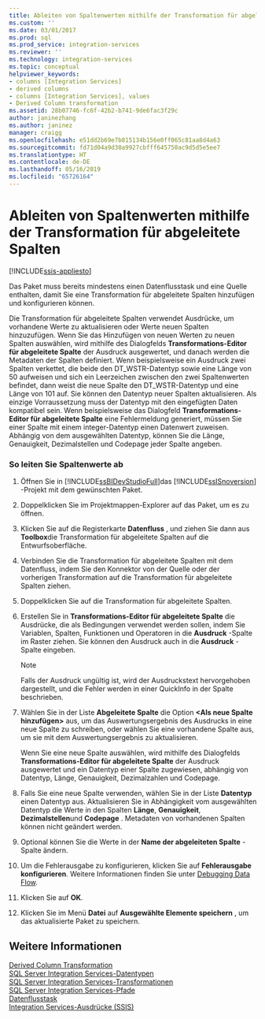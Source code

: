 ```yaml
---
title: Ableiten von Spaltenwerten mithilfe der Transformation für abgeleitete Spalten | Microsoft-Dokumentation
ms.custom: ''
ms.date: 03/01/2017
ms.prod: sql
ms.prod_service: integration-services
ms.reviewer: ''
ms.technology: integration-services
ms.topic: conceptual
helpviewer_keywords:
- columns [Integration Services]
- derived columns
- columns [Integration Services], values
- Derived Column transformation
ms.assetid: 28b07746-fc6f-42b2-b741-9de6fac3f29c
author: janinezhang
ms.author: janinez
manager: craigg
ms.openlocfilehash: e51dd2b69e7b815134b156e0ff065c81aa8d4a63
ms.sourcegitcommit: fd71d04a9d30a9927cbfff645750ac9d5d5e5ee7
ms.translationtype: HT
ms.contentlocale: de-DE
ms.lasthandoff: 05/16/2019
ms.locfileid: "65726164"
---
```

# <a name="derive-column-values-by-using-the-derived-column-transformation"></a>Ableiten von Spaltenwerten mithilfe der Transformation für abgeleitete Spalten

[!INCLUDE[ssis-appliesto](../../../includes/ssis-appliesto-ssvrpluslinux-asdb-asdw-xxx.md)]


  Das Paket muss bereits mindestens einen Datenflusstask und eine Quelle enthalten, damit Sie eine Transformation für abgeleitete Spalten hinzufügen und konfigurieren können.  
  
 Die Transformation für abgeleitete Spalten verwendet Ausdrücke, um vorhandene Werte zu aktualisieren oder Werte neuen Spalten hinzuzufügen. Wenn Sie das Hinzufügen von neuen Werten zu neuen Spalten auswählen, wird mithilfe des Dialogfelds **Transformations-Editor für abgeleitete Spalte** der Ausdruck ausgewertet, und danach werden die Metadaten der Spalten definiert. Wenn beispielsweise ein Ausdruck zwei Spalten verkettet, die beide den DT_WSTR-Datentyp sowie eine Länge von 50 aufweisen und sich ein Leerzeichen zwischen den zwei Spaltenwerten befindet, dann weist die neue Spalte den DT_WSTR-Datentyp und eine Länge von 101 auf. Sie können den Datentyp neuer Spalten aktualisieren. Als einzige Vorraussetzung muss der Datentyp mit den eingefügten Daten kompatibel sein. Wenn beispielsweise das Dialogfeld **Transformations-Editor für abgeleitete Spalte** eine Fehlermeldung generiert, müssen Sie einer Spalte mit einem integer-Datentyp einen Datenwert zuweisen. Abhängig von dem ausgewählten Datentyp, können Sie die Länge, Genauigkeit, Dezimalstellen und Codepage jeder Spalte angeben.  
  
### <a name="to-derive-column-values"></a>So leiten Sie Spaltenwerte ab  
  
1.  Öffnen Sie in [!INCLUDE[ssBIDevStudioFull](../../../includes/ssbidevstudiofull-md.md)]das [!INCLUDE[ssISnoversion](../../../includes/ssisnoversion-md.md)] -Projekt mit dem gewünschten Paket.  
  
2.  Doppelklicken Sie im Projektmappen-Explorer auf das Paket, um es zu öffnen.  
  
3.  Klicken Sie auf die Registerkarte **Datenfluss** , und ziehen Sie dann aus **Toolbox**die Transformation für abgeleitete Spalten auf die Entwurfsoberfläche.  
  
4.  Verbinden Sie die Transformation für abgeleitete Spalten mit dem Datenfluss, indem Sie den Konnektor von der Quelle oder der vorherigen Transformation auf die Transformation für abgeleitete Spalten ziehen.  
  
5.  Doppelklicken Sie auf die Transformation für abgeleitete Spalten.  
  
6.  Erstellen Sie in **Transformations-Editor für abgeleitete Spalte** die Ausdrücke, die als Bedingungen verwendet werden sollen, indem Sie Variablen, Spalten, Funktionen und Operatoren in die **Ausdruck** -Spalte im Raster ziehen. Sie können den Ausdruck auch in die **Ausdruck** -Spalte eingeben.  
  
    > [!NOTE]  
    >  Falls der Ausdruck ungültig ist, wird der Ausdruckstext hervorgehoben dargestellt, und die Fehler werden in einer QuickInfo in der Spalte beschrieben.  
  
7.  Wählen Sie in der Liste **Abgeleitete Spalte** die Option **\<Als neue Spalte hinzufügen>** aus, um das Auswertungsergebnis des Ausdrucks in eine neue Spalte zu schreiben, oder wählen Sie eine vorhandene Spalte aus, um sie mit dem Auswertungsergebnis zu aktualisieren.  
  
     Wenn Sie eine neue Spalte auswählen, wird mithilfe des Dialogfelds **Transformations-Editor für abgeleitete Spalte** der Ausdruck ausgewertet und ein Datentyp einer Spalte zugewiesen, abhängig von Datentyp, Länge, Genauigkeit, Dezimalzahlen und Codepage.  
  
8.  Falls Sie eine neue Spalte verwenden, wählen Sie in der Liste **Datentyp** einen Datentyp aus. Aktualisieren Sie in Abhängigkeit vom ausgewählten Datentyp die Werte in den Spalten **Länge**, **Genauigkeit**, **Dezimalstellen**und **Codepage** . Metadaten von vorhandenen Spalten können nicht geändert werden.  
  
9. Optional können Sie die Werte in der **Name der abgeleiteten Spalte** -Spalte ändern.  
  
10. Um die Fehlerausgabe zu konfigurieren, klicken Sie auf **Fehlerausgabe konfigurieren**. Weitere Informationen finden Sie unter [Debugging Data Flow](../../../integration-services/troubleshooting/debugging-data-flow.md).  
  
11. Klicken Sie auf **OK**.  
  
12. Klicken Sie im Menü **Datei** auf **Ausgewählte Elemente speichern** , um das aktualisierte Paket zu speichern.  
  
## <a name="see-also"></a>Weitere Informationen  
 [Derived Column Transformation](../../../integration-services/data-flow/transformations/derived-column-transformation.md)   
 [SQL Server Integration Services-Datentypen](../../../integration-services/data-flow/integration-services-data-types.md)   
 [SQL Server Integration Services-Transformationen](../../../integration-services/data-flow/transformations/integration-services-transformations.md)   
 [SQL Server Integration Services-Pfade](../../../integration-services/data-flow/integration-services-paths.md)   
 [Datenflusstask](../../../integration-services/control-flow/data-flow-task.md)   
 [Integration Services-Ausdrücke &#40;SSIS&#41;](../../../integration-services/expressions/integration-services-ssis-expressions.md)  
  
  
